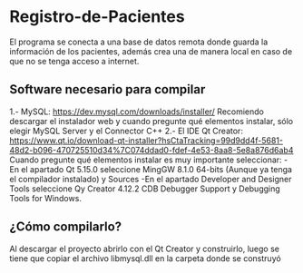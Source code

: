 # Registro-de-Pacientes
El programa se conecta a una base de datos remota donde guarda la información de los pacientes, además crea una de manera local en caso de que no se tenga acceso a internet.
## Software necesario para compilar
1.- MySQL: https://dev.mysql.com/downloads/installer/ 
Recomiendo descargar el instalador web y cuando pregunte qué elementos instalar, sólo elegir MySQL Server y el Connector C++
2.- El IDE Qt Creator: https://www.qt.io/download-qt-installer?hsCtaTracking=99d9dd4f-5681-48d2-b096-470725510d34%7C074ddad0-fdef-4e53-8aa8-5e8a876d6ab4
Cuando pregunte qué elementos instalar es muy importante seleccionar:
	-En el apartado Qt 5.15.0 seleccione MingGW 8.1.0 64-bits (Aunque ya tenga el compilador instalado) y Sources
	-En el apartado Developer and Designer Tools seleccione Qy Creator 4.12.2 CDB Debugger Support y Debugging Tools for Windows.

## ¿Cómo compilarlo?
Al descargar el proyecto abrirlo con el Qt Creator y construirlo, luego se tiene que copiar el archivo libmysql.dll en la carpeta donde se construyó
